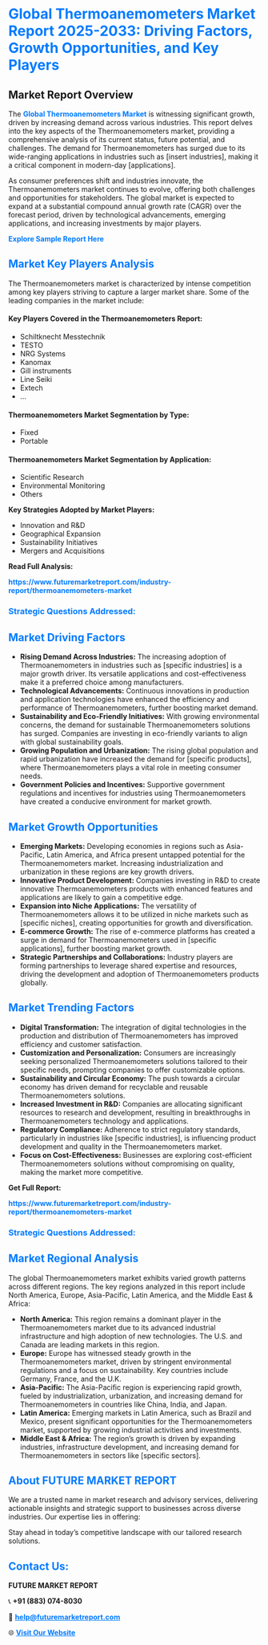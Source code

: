 <h1 style="color: #007BFF;">Global Thermoanemometers Market Report 2025-2033: Driving Factors, Growth Opportunities, and Key Players</h1>

<section id="overview">
<h2>Market Report Overview</h2>
<p>The <a href="https://www.futuremarketreport.com/industry-report/thermoanemometers-market" style="color: #007BFF; text-decoration: none;"><strong>Global Thermoanemometers Market</strong></a> is witnessing significant growth, driven by increasing demand across various industries. This report delves into the key aspects of the Thermoanemometers market, providing a comprehensive analysis of its current status, future potential, and challenges. The demand for Thermoanemometers has surged due to its wide-ranging applications in industries such as [insert industries], making it a critical component in modern-day [applications].</p>
<p>As consumer preferences shift and industries innovate, the Thermoanemometers market continues to evolve, offering both challenges and opportunities for stakeholders. The global market is expected to expand at a substantial compound annual growth rate (CAGR) over the forecast period, driven by technological advancements, emerging applications, and increasing investments by major players.</p>
</section>

<section id="overview">
<p><a href="https://www.futuremarketreport.com/request-sample/reportId=105173" style="color: #007BFF; text-decoration: none;"><strong>Explore Sample Report Here</strong></a></p>
</section>

<section id="key-players">
<h2 style="color: #007BFF;">Market Key Players Analysis</h2>
<p>The Thermoanemometers market is characterized by intense competition among key players striving to capture a larger market share. Some of the leading companies in the market include:</p>
<h4>Key Players Covered in the Thermoanemometers Report:</h4>
<ul><li>Schiltknecht Messtechnik</li><li>TESTO</li><li>NRG Systems</li><li>Kanomax</li><li>Gill instruments</li><li>Line Seiki</li><li>Extech</li><li>...</li></ul>
<h4>Thermoanemometers Market Segmentation by Type:</h4>
<ul><li>Fixed</li><li>Portable</li></ul>

<h4>Thermoanemometers Market Segmentation by Application:</h4>
<ul><li>Scientific Research</li><li>Environmental Monitoring</li><li>Others</li></ul>
<p><strong>Key Strategies Adopted by Market Players:</strong></p>
<ul>
<li>Innovation and R&D</li>
<li>Geographical Expansion</li>
<li>Sustainability Initiatives</li>
<li>Mergers and Acquisitions</li>
</ul>
</section>

<section>
<p><strong>Read Full Analysis: </strong></p><a href="https://www.futuremarketreport.com/industry-report/thermoanemometers-market" style="color: #007BFF; text-decoration: none;"><strong>https://www.futuremarketreport.com/industry-report/thermoanemometers-market</strong></a>
<h3 style="color: #007BFF;">Strategic Questions Addressed:</h3>
</section>

<section id="driving-factors">
<h2 style="color: #007BFF;">Market Driving Factors</h2>
<ul>
<li><strong>Rising Demand Across Industries:</strong> The increasing adoption of Thermoanemometers in industries such as [specific industries] is a major growth driver. Its versatile applications and cost-effectiveness make it a preferred choice among manufacturers.</li>
<li><strong>Technological Advancements:</strong> Continuous innovations in production and application technologies have enhanced the efficiency and performance of Thermoanemometers, further boosting market demand.</li>
<li><strong>Sustainability and Eco-Friendly Initiatives:</strong> With growing environmental concerns, the demand for sustainable Thermoanemometers solutions has surged. Companies are investing in eco-friendly variants to align with global sustainability goals.</li>
<li><strong>Growing Population and Urbanization:</strong> The rising global population and rapid urbanization have increased the demand for [specific products], where Thermoanemometers plays a vital role in meeting consumer needs.</li>
<li><strong>Government Policies and Incentives:</strong> Supportive government regulations and incentives for industries using Thermoanemometers have created a conducive environment for market growth.</li>
</ul>
</section>

<section id="growth-opportunities">
<h2 style="color: #007BFF;">Market Growth Opportunities</h2>
<ul>
<li><strong>Emerging Markets:</strong> Developing economies in regions such as Asia-Pacific, Latin America, and Africa present untapped potential for the Thermoanemometers market. Increasing industrialization and urbanization in these regions are key growth drivers.</li>
<li><strong>Innovative Product Development:</strong> Companies investing in R&D to create innovative Thermoanemometers products with enhanced features and applications are likely to gain a competitive edge.</li>
<li><strong>Expansion into Niche Applications:</strong> The versatility of Thermoanemometers allows it to be utilized in niche markets such as [specific niches], creating opportunities for growth and diversification.</li>
<li><strong>E-commerce Growth:</strong> The rise of e-commerce platforms has created a surge in demand for Thermoanemometers used in [specific applications], further boosting market growth.</li>
<li><strong>Strategic Partnerships and Collaborations:</strong> Industry players are forming partnerships to leverage shared expertise and resources, driving the development and adoption of Thermoanemometers products globally.</li>
</ul>
</section>

<section id="trending-factors">
<h2 style="color: #007BFF;">Market Trending Factors</h2>
<ul>
<li><strong>Digital Transformation:</strong> The integration of digital technologies in the production and distribution of Thermoanemometers has improved efficiency and customer satisfaction.</li>
<li><strong>Customization and Personalization:</strong> Consumers are increasingly seeking personalized Thermoanemometers solutions tailored to their specific needs, prompting companies to offer customizable options.</li>
<li><strong>Sustainability and Circular Economy:</strong> The push towards a circular economy has driven demand for recyclable and reusable Thermoanemometers solutions.</li>
<li><strong>Increased Investment in R&D:</strong> Companies are allocating significant resources to research and development, resulting in breakthroughs in Thermoanemometers technology and applications.</li>
<li><strong>Regulatory Compliance:</strong> Adherence to strict regulatory standards, particularly in industries like [specific industries], is influencing product development and quality in the Thermoanemometers market.</li>
<li><strong>Focus on Cost-Effectiveness:</strong> Businesses are exploring cost-efficient Thermoanemometers solutions without compromising on quality, making the market more competitive.</li>
</ul>
</section>

<section>
<p><strong>Get Full Report: </strong></p><a href="https://www.futuremarketreport.com/industry-report/thermoanemometers-market" style="color: #007BFF; text-decoration: none;"><strong>https://www.futuremarketreport.com/industry-report/thermoanemometers-market</strong></a>
<h3 style="color: #007BFF;">Strategic Questions Addressed:</h3>
</section>


<section id="regional-analysis">
<h2 style="color: #007BFF;">Market Regional Analysis</h2>
<p>The global Thermoanemometers market exhibits varied growth patterns across different regions. The key regions analyzed in this report include North America, Europe, Asia-Pacific, Latin America, and the Middle East & Africa:</p>
<ul>
<li><strong>North America:</strong> This region remains a dominant player in the Thermoanemometers market due to its advanced industrial infrastructure and high adoption of new technologies. The U.S. and Canada are leading markets in this region.</li>
<li><strong>Europe:</strong> Europe has witnessed steady growth in the Thermoanemometers market, driven by stringent environmental regulations and a focus on sustainability. Key countries include Germany, France, and the U.K.</li>
<li><strong>Asia-Pacific:</strong> The Asia-Pacific region is experiencing rapid growth, fueled by industrialization, urbanization, and increasing demand for Thermoanemometers in countries like China, India, and Japan.</li>
<li><strong>Latin America:</strong> Emerging markets in Latin America, such as Brazil and Mexico, present significant opportunities for the Thermoanemometers market, supported by growing industrial activities and investments.</li>
<li><strong>Middle East & Africa:</strong> The region’s growth is driven by expanding industries, infrastructure development, and increasing demand for Thermoanemometers in sectors like [specific sectors].</li>
</ul>
</section>

<footer>
<h2 style="color: #007BFF;">About FUTURE MARKET REPORT</h2>
<p>We are a trusted name in market research and advisory services, delivering actionable insights and strategic support to businesses across diverse industries. Our expertise lies in offering:</p>

<p>Stay ahead in today’s competitive landscape with our tailored research solutions.</p>

<h2 style="color: #007BFF;">Contact Us:</h2>
<p><strong>FUTURE MARKET REPORT</strong></p>
<p>📞 <strong>+91 (883) 074-8030</strong></p>
<p>📧 <strong><a href="mailto:help@futuremarketreport.com" style="color: #007BFF;">help@futuremarketreport.com</a></strong></p>
<p>🌐 <strong><a href="https://www.futuremarketreport.com/" style="color: #007BFF;">Visit Our Website</a></strong></p>
</footer>